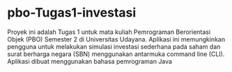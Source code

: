 # pbo-Tugas1-investasi
Proyek ini adalah Tugas 1 untuk mata kuliah Pemrograman Berorientasi Objek (PBO) Semester 2 di Universitas Udayana.  Aplikasi ini memungkinkan pengguna untuk melakukan simulasi investasi sederhana pada saham dan surat berharga negara (SBN) menggunakan antarmuka command line (CLI). Aplikasi dibuat menggunakan bahasa pemrograman Java
